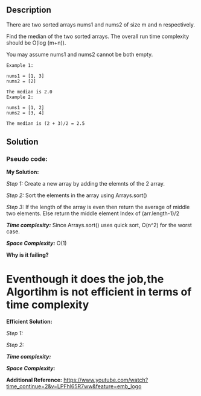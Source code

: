 # 


## Description

There are two sorted arrays nums1 and nums2 of size m and n respectively.

Find the median of the two sorted arrays. The overall run time complexity should be O(log (m+n)).

You may assume nums1 and nums2 cannot be both empty.

```
Example 1:

nums1 = [1, 3]
nums2 = [2]

The median is 2.0
Example 2:

nums1 = [1, 2]
nums2 = [3, 4]

The median is (2 + 3)/2 = 2.5

```

## Solution

### Pseudo code:

**My Solution:**

_Step 1:_ Create a new array by adding the elemnts of the 2 array.

_Step 2:_ Sort the elements in the array using Arrays.sort()

_Step 3:_ If the length of the array is even then return the average of middle two elements. Else return the middle element Index of (arr.length-1)/2

**_Time complexity:_**  Since Arrays.sort() uses quick sort, O(n^2) for the worst case.

**_Space Complexity:_** O(1)

**Why is it failing?**

Eventhough it does the job,the Algortihm is not efficient in terms of time complexity
=======================================================================================================================

**Efficient Solution:**

_Step 1:_

_Step 2:_

**_Time complexity:_**  

**_Space Complexity:_** 

**Additional Reference:**
https://www.youtube.com/watch?time_continue=2&v=LPFhl65R7ww&feature=emb_logo 
